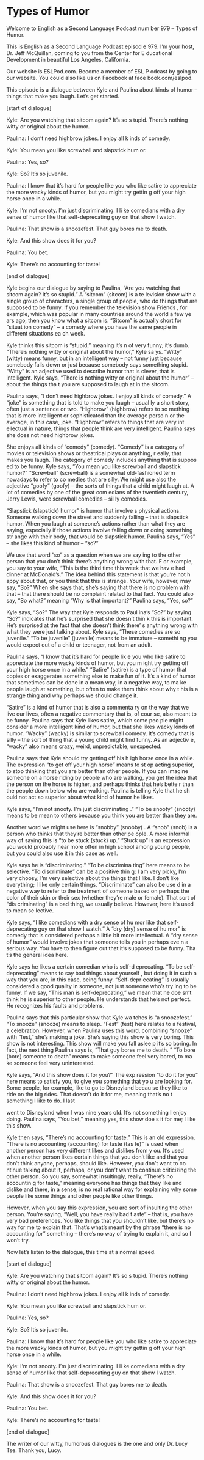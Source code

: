 # Types of Humor

Welcome to English as a Second Language Podcast num ber 979 – Types of Humor.

This is English as a Second Language Podcast episod e 979. I’m your host, Dr. Jeff McQuillan, coming to you from the Center for E ducational Development in beautiful Los Angeles, California.

Our website is ESLPod.com. Become a member of ESL P odcast by going to our website. You could also like us on Facebook at face book.com/eslpod.

This episode is a dialogue between Kyle and Paulina  about kinds of humor – things that make you laugh. Let’s get started.

[start of dialogue]

Kyle: Are you watching that sitcom again? It’s so s tupid. There’s nothing witty or original about the humor.

Paulina: I don’t need highbrow jokes. I enjoy all k inds of comedy.

Kyle: You mean you like screwball and slapstick hum or.

Paulina: Yes, so?

Kyle: So? It’s so juvenile.

Paulina: I know that it’s hard for people like you who like satire to appreciate the more wacky kinds of humor, but you might try gettin g off your high horse once in a while.

Kyle: I’m not snooty. I’m just discriminating. I li ke comedians with a dry sense of humor like that self-deprecating guy on that show I  watch.

Paulina: That show is a snoozefest. That guy bores me to death.

Kyle: And this show does it for you?

Paulina: You bet.

Kyle: There’s no accounting for taste!

 [end of dialogue]

Kyle begins our dialogue by saying to Paulina, “Are  you watching that sitcom again? It’s so stupid.” A “sitcom” (sitcom) is a te levision show with a single group of characters, a single group of people, who do thi ngs that are supposed to be funny. If you remember the television show Friends , for example, which was popular in many countries around the world a few ye ars ago, then you know what a sitcom is. “Sitcom” is actually short for “situat ion comedy” – a comedy where you have the same people in different situations ea ch week.

Kyle thinks this sitcom is “stupid,” meaning it’s n ot very funny; it’s dumb. “There’s nothing witty or original about the humor,” Kyle sa ys. “Witty” (witty) means funny, but in an intelligent way – not funny just because somebody falls down or just because somebody says something stupid. “Witty” is an adjective used to describe humor that is clever, that is intelligent.  Kyle says, “There is nothing witty or original about the humor” – about the things tha t you are supposed to laugh at in the sitcom.

Paulina says, “I don’t need highbrow jokes. I enjoy  all kinds of comedy.” A “joke” is something that is told to make you laugh – usual ly a short story, often just a sentence or two. “Highbrow” (highbrow) refers to so mething that is more intelligent or sophisticated than the average perso n or the average, in this case, joke. “Highbrow” refers to things that are very int ellectual in nature, things that people think are very intelligent. Paulina says she  does not need highbrow jokes.

She enjoys all kinds of “comedy” (comedy). “Comedy”  is a category of movies or television shows or theatrical plays or anything, r eally, that makes you laugh. The category of comedy includes anything that is suppos ed to be funny. Kyle says, “You mean you like screwball and slapstick humor?” “Screwball” (screwball) is a somewhat old-fashioned term nowadays to refer to co medies that are silly. We might use also the adjective “goofy” (goofy) – the sorts of things that a child might laugh at. A lot of comedies by one of the great com edians of the twentieth century, Jerry Lewis, were screwball comedies – sil ly comedies.

“Slapstick (slapstick) humor” is humor that involve s physical actions. Someone walking down the street and suddenly falling – that  is slapstick humor. When you laugh at someone’s actions rather than what they are saying, especially if those actions involve falling down or doing something str ange with their body, that would be slapstick humor. Paulina says, “Yes” – she likes this kind of humor – “so?”

We use that word “so” as a question when we are say ing to the other person that you don’t think there’s anything wrong with that. F or example, you say to your wife, “This is the third time this week that we hav e had dinner at McDonald’s.” The idea behind this statement is that you’re not h appy about that, or you think that this is strange. Your wife, however, may say, “So?” When she says that, she’s saying that there is no problem with that – that there should be no complaint related to that fact. You could also say,  “So what?” meaning “Why is that important?” Paulina says, “Yes, so?”

Kyle says, “So?” The way that Kyle responds to Paul ina’s “So?” by saying “So?” indicates that he’s surprised that she doesn’t thin k this is important. He’s surprised at the fact that she doesn’t think there’ s anything wrong with what they were just talking about. Kyle says, “These comedies  are so juvenile.” “To be juvenile” (juvenile) means to be immature – somethi ng you would expect out of a child or teenager, not from an adult.

Paulina says, “I know that it’s hard for people lik e you who like satire to appreciate the more wacky kinds of humor, but you m ight try getting off your high horse once in a while.” “Satire” (satire) is a type  of humor that copies or exaggerates something else to make fun of it. It’s a kind of humor that sometimes can be done in a mean way, in a negative way, to ma ke people laugh at something, but often to make them think about why t his is a strange thing and why perhaps we should change it.

“Satire” is a kind of humor that is also a commenta ry on the way that we live our lives, often a negative commentary that is, of cour se, also meant to be funny. Paulina says that Kyle likes satire, which some peo ple might consider a more intelligent kind of humor, but that she likes wacky  kinds of humor. “Wacky” (wacky) is similar to screwball comedy. It’s comedy  that is silly – the sort of thing that a young child might find funny. As an adjectiv e, “wacky” also means crazy, weird, unpredictable, unexpected.

Paulina says that Kyle should try getting off his h igh horse once in a while. The expression “to get off your high horse” means to st op acting superior, to stop thinking that you are better than other people. If you can imagine someone on a horse riding by people who are walking, you get the  idea that the person on the horse is higher, and perhaps thinks that he’s bette r than the people down below who are walking. Paulina is telling Kyle that he sh ould not act so superior about what kind of humor he likes.

Kyle says, “I’m not snooty. I’m just discriminating .” “To be snooty” (snooty) means to be mean to others because you think you are better than they are.

Another word we might use here is “snobby” (snobby) . A “snob” (snob) is a person who thinks that they’re better than other pe ople. A more informal way of saying this is “to be stuck (stuck) up.” “Stuck up”  is an expression you would probably hear more often in high school among young  people, but you could also use it in this case as well.

Kyle says he is “discriminating.” “To be discrimina ting” here means to be selective. “To discriminate” can be a positive thin g: I am very picky, I’m very choosy, I’m very selective about the things that I like. I don’t like everything; I like only certain things. “Discriminate” can also be use d in a negative way to refer to the treatment of someone based on perhaps the color  of their skin or their sex (whether they’re male or female). That sort of “dis criminating” is a bad thing, we usually believe. However, here it’s used to mean se lective.

Kyle says, “I like comedians with a dry sense of hu mor like that self-deprecating guy on that show I watch.” A “dry (dry) sense of hu mor” is comedy that is considered perhaps a little bit more intellectual. A “dry sense of humor” would involve jokes that someone tells you in perhaps eve n a serious way. You have to then figure out that it’s supposed to be funny. Tha t’s the general idea here.

Kyle says he likes a certain comedian who is self-d eprecating. “To be self- deprecating” means to say bad things about yourself , but doing it in such a way that you are, in this case, being funny. “Self-depr ecating” is usually considered a good quality in someone, not just someone who’s try ing to be funny. If we say, “This man is self-deprecating,” we mean that he doe sn’t think he is superior to other people. He understands that he’s not perfect.  He recognizes his faults and problems.

Paulina says that this particular show that Kyle wa tches is “a snoozefest.” “To snooze” (snooze) means to sleep. “Fest” (fest) here  relates to a festival, a celebration. However, when Paulina uses this word, combining “snooze” with “fest,” she’s making a joke. She’s saying this show  is very boring. This show is not interesting. This show will make you fall aslee p it’s so boring. In fact, the next thing Paulina says is, “That guy bores me to death. ” “To bore (bore) someone to death” means to make someone feel very bored, to ma ke someone feel very uninterested.

Kyle says, “And this show does it for you?” The exp ression “to do it for you” here means to satisfy you, to give you something that yo u are looking for. Some people, for example, like to go to Disneyland becau se they like to ride on the big rides. That doesn’t do it for me, meaning that’s no t something I like to do. I last

went to Disneyland when I was nine years old. It’s not something I enjoy doing. Paulina says, “You bet,” meaning yes, this show doe s it for me; I like this show.

Kyle then says, “There’s no accounting for taste.” This is an old expression. “There is no accounting (accounting) for taste (tas te)” is used when another person has very different likes and dislikes from y ou. It’s used when another person likes certain things that you don’t like and  that you don’t think anyone, perhaps, should like. However, you don’t want to co ntinue talking about it, perhaps, or you don’t want to continue criticizing the other person. So you say, somewhat insultingly, really, “There’s no accountin g for taste,” meaning everyone has things that they like and dislike and there, in  a sense, is no real rational way for explaining why some people like some things and  other people like other things.

However, when you say this expression, you are sort  of insulting the other person. You’re saying, “Well, you have really bad t aste” – that is, you have very bad preferences. You like things that you shouldn’t  like, but there’s no way for me to explain that. That’s what’s meant by the phrase “there is no accounting for” something – there’s no way of trying to explain it,  and so I won’t try.

Now let’s listen to the dialogue, this time at a normal speed.

[start of dialogue]

Kyle: Are you watching that sitcom again? It’s so s tupid. There’s nothing witty or original about the humor.

Paulina: I don’t need highbrow jokes. I enjoy all k inds of comedy.

Kyle: You mean you like screwball and slapstick hum or.

Paulina: Yes, so?

Kyle: So? It’s so juvenile.

Paulina: I know that it’s hard for people like you who like satire to appreciate the more wacky kinds of humor, but you might try gettin g off your high horse once in a while.

Kyle: I’m not snooty. I’m just discriminating. I li ke comedians with a dry sense of humor like that self-deprecating guy on that show I  watch.

 Paulina: That show is a snoozefest. That guy bores me to death.

Kyle: And this show does it for you?

Paulina: You bet.

Kyle: There’s no accounting for taste!

[end of dialogue]

The writer of our witty, humorous dialogues is the one and only Dr. Lucy Tse. Thank you, Lucy.



